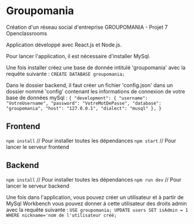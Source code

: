# Groupomania
Création d'un réseau social d'entreprise GROUPOMANIA - Projet 7 Openclassrooms

Application développé avec React.js et Node.js.

Pour lancer l'application, il est nécessaire d'installer MySql.

Une fois installer créez une base de donnée intitulé 'groupomania' avec la requête suivante : 
`CREATE DATABASE groupomania;`

Dans le dossier backend, il faut créer un fichier 'config.json' dans un dossier nommé 'config' contenant les informations de connexion de votre base de données mySql :
`{
  "development": {
    "username": "VotreUsername",
    "password": "VotreMotDePasse",
    "database": "groupomania",
    "host": "127.0.0.1",
    "dialect": "musql"
   },
}`

## Frontend
`npm install` // Pour installer toutes les dépendances
`npm start` // Pour lancer le serveur frontend

## Backend
`npm install` // Pour installer toutes les dépendances
`npm run dev` // Pour lancer le serveur backend

Une fois dans l'application, vous pouvez créer un utilisateur et à partir de MySql Workbench vous pouvez donner à cette utilisateur des droits admin avec la requête suivante :
`USE groupomania;
UPDATE users SET isAdmin = 1 WHERE nickname='nom de l'utilisateur créé;`

